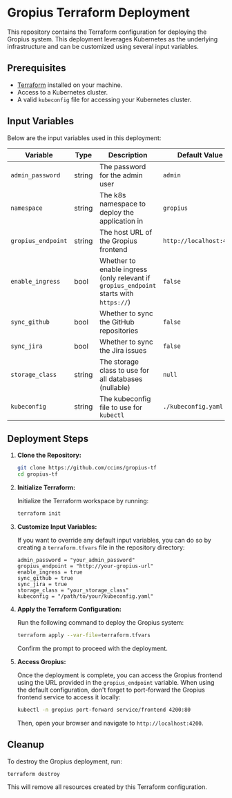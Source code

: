 # Gropius Terraform Deployment

This repository contains the Terraform configuration for deploying the Gropius system.
This deployment leverages Kubernetes as the underlying infrastructure and can be customized using several input variables.

## Prerequisites

-   [Terraform](https://www.terraform.io/downloads.html) installed on your machine.
-   Access to a Kubernetes cluster.
-   A valid `kubeconfig` file for accessing your Kubernetes cluster.

## Input Variables

Below are the input variables used in this deployment:

| Variable           | Type   | Description                                                                            | Default Value           |
| ------------------ | ------ | -------------------------------------------------------------------------------------- | ----------------------- |
| `admin_password`   | string | The password for the admin user                                                        | `admin`                 |
| `namespace`        | string | The k8s namespace to deploy the application in                                         | `gropius`               |
| `gropius_endpoint` | string | The host URL of the Gropius frontend                                                   | `http://localhost:4200` |
| `enable_ingress`   | bool   | Whether to enable ingress (only relevant if `gropius_endpoint` starts with `https://`) | `false`                 |
| `sync_github`      | bool   | Whether to sync the GitHub repositories                                                | `false`                 |
| `sync_jira`        | bool   | Whether to sync the Jira issues                                                        | `false`                 |
| `storage_class`    | string | The storage class to use for all databases (nullable)                                  | `null`                  |
| `kubeconfig`       | string | The kubeconfig file to use for `kubectl`                                               | `./kubeconfig.yaml`     |

## Deployment Steps

1. **Clone the Repository:**

    ```bash
    git clone https://github.com/ccims/gropius-tf
    cd gropius-tf
    ```

2. **Initialize Terraform:**

    Initialize the Terraform workspace by running:

    ```bash
    terraform init
    ```

3. **Customize Input Variables:**

    If you want to override any default input variables, you can do so by creating a `terraform.tfvars` file in the repository directory:

    ```hcl
    admin_password = "your_admin_password"
    gropius_endpoint = "http://your-gropius-url"
    enable_ingress = true
    sync_github = true
    sync_jira = true
    storage_class = "your_storage_class"
    kubeconfig = "/path/to/your/kubeconfig.yaml"
    ```

4. **Apply the Terraform Configuration:**

    Run the following command to deploy the Gropius system:

    ```bash
    terraform apply --var-file=terraform.tfvars
    ```

    Confirm the prompt to proceed with the deployment.

5. **Access Gropius:**

    Once the deployment is complete, you can access the Gropius frontend using the URL provided in the `gropius_endpoint` variable.
    When using the default configuration, don't forget to port-forward the Gropius frontend service to access it locally:

    ```bash
    kubectl -n gropius port-forward service/frontend 4200:80
    ```

    Then, open your browser and navigate to `http://localhost:4200`.

## Cleanup

To destroy the Gropius deployment, run:

```bash
terraform destroy
```

This will remove all resources created by this Terraform configuration.
